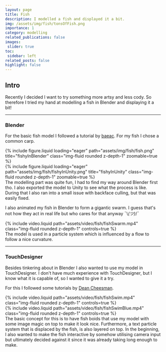 ```yaml
---
layout: page
title: Fish
description: I modelled a fish and displayed it a bit.
img: /assets/img/fish/tonsOfFish.png
importance: 1
category: modelling
related_publications: false
images:
 slider: true
toc:
 sidebar: left
related_posts: false
highlight: false
---
```


## Intro

Recently I decided I want to try something more artsy and less cody. So therefore I tried my hand at modelling a fish in Blender and displaying it a bit! 

---

### Blender
For the basic fish model I followed a tutorial by <a href="https://www.youtube.com/watch?v=jn9X9YSqJDc">baeac</a>. For my fish I chose a common carp.

<div class="row mt-3">
    <div class="col-sm mt-3 mt-md-0">
         {% include figure.liquid loading="eager" path="assets/img/fish/fish.png" title="fishyInBlender" class="img-fluid rounded z-depth-1" zoomable=true %}
    </div>
    <div class="col-sm mt-3 mt-md-0">
         {% include figure.liquid loading="eager" path="assets/img/fish/fishyInUnity.png" title="fishyInUnity" class="img-fluid rounded z-depth-1" zoomable=true %}
    </div>
</div>
<div class="caption">
    The modelling part was quite fun, I had to find my way around Blender first tho. I also exported the model to Unity to see what the process is like. During that I also ran into a small issue with backface culling, but that was easily fixed.
</div>

I also animated my fish in Blender to form a gigantic swarm. I guess that's not how they act in real life but who cares for that anyway ¯\\_(ツ)_/¯

<div class="row mt-3">
    <div class="col-sm mt-3 mt-md-0">
        {% include video.liquid path="assets/video/fish/fishSwarm.mp4" class="img-fluid rounded z-depth-1" controls=true %}
    </div>
</div>
<div class="caption">
    The model is used in a particle system which is influenced by a flow to follow a nice curvature.
</div>

---

### TouchDesigner

Besides tinkering about in Blender I also wanted to use my model in TouchDesigner. I don't have much experience with TouchDesigner, but I know what it is capable of, so I wanted to give it a try.

For this I followed some tutorials by <a href="https://www.youtube.com/@DeanCheesman">Dean Cheesman</a>.

<div class="row mt-3">
    <div class="col-sm mt-3 mt-md-0">
        {% include video.liquid path="assets/video/fish/fishSwim.mp4" class="img-fluid rounded z-depth-1" controls=true %}
    </div>
    <div class="col-sm mt-3 mt-md-0">
        {% include video.liquid path="assets/video/fish/fishSwimBlue.mp4" class="img-fluid rounded z-depth-1" controls=true %}
    </div>
</div>
<div class="caption">
    The basic concept for this is to have fish boids that use my model with some image magic on top to make it look nice. Furthermore, a text particle system that is displaced by the fish, is also layered on top. In the beginning, I also wanted to make the fish interactive by somehow utilising camera input but ultimately decided against it since it was already taking long enough to make. 
</div>